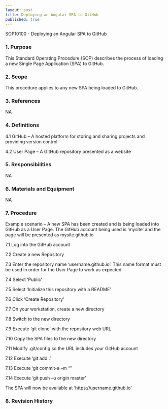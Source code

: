 ```yaml
---
layout: post
title: Deploying an Angular SPA to GitHub
published: true
---
```


SOP10100 - Deploying an Angular SPA to GitHub

### 1. Purpose

This Standard Operating Procedure (SOP) describes the process of loading a new Single Page Application (SPA) to GitHub. <br>


### 2. Scope

This procedure applies to any new SPA being loaded to GitHub.


### 3. References

NA


### 4. Definitions

  4.1 GitHub – A hosted platform for storing and sharing projects and providing version control

  4.2 User Page – A GitHub repository presented as a website
  

### 5. Responsibilities

NA


### 6. Materials and Equipment

NA


### 7. Procedure

 Example scenario – A new SPA has been created and is being loaded into GitHub as a User Page.  The GitHub account being used is ‘mysite’ and the page will be presented as mysite.github.io

7.1 Log into the GitHub account

7.2 Create a new Repository

7.3 Enter the repository name ‘username.github.io’.  This name format must be used in order for the User Page to work as expected.

7.4	Select ‘Public’

7.5	Select ‘Initialize this repository with a README’

7.6	Click ‘Create Repository’

7.7	On your workstation, create a new directory

7.8	Switch to the new directory

7.9	Execute ‘git clone’ with the repository web URL

7.10 Copy the SPA files to the new directory

7.11 Modify .git/config so the URL includes your GitHub account

7.12 Execute ‘git add .’

7.13 Execute ‘git commit-a –m “<Your comments here>”

7.14 Execute ‘git push –u origin master’

The SPA will now be available at ‘https://username.github.io’

### 8. Revision History
